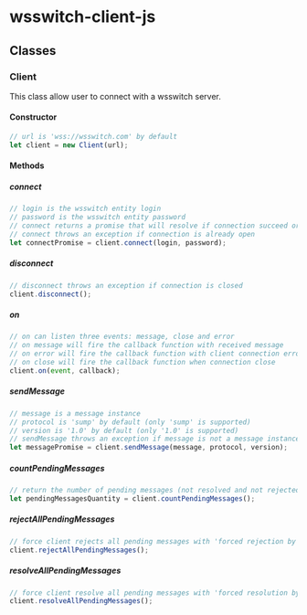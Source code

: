 # wsswitch-client-js

## Classes

### Client

This class allow user to connect with a wsswitch server.

#### Constructor

```javascript
// url is 'wss://wsswitch.com' by default
let client = new Client(url);
```

#### Methods

##### connect

```javascript
// login is the wsswitch entity login
// password is the wsswitch entity password
// connect returns a promise that will resolve if connection succeed or reject if the connection fail
// connect throws an exception if connection is already open
let connectPromise = client.connect(login, password); 
```

##### disconnect

```javascript
// disconnect throws an exception if connection is closed
client.disconnect(); 
```

##### on

```javascript
// on can listen three events: message, close and error
// on message will fire the callback function with received message
// on error will fire the callback function with client connection error
// on close will fire the callback function when connection close
client.on(event, callback); 
```

##### sendMessage

```javascript
// message is a message instance
// protocol is 'sump' by default (only 'sump' is supported)
// version is '1.0' by default (only '1.0' is supported)
// sendMessage throws an exception if message is not a message instance
let messagePromise = client.sendMessage(message, protocol, version); 
```

##### countPendingMessages

```javascript
// return the number of pending messages (not resolved and not rejected yet)
let pendingMessagesQuantity = client.countPendingMessages(); 
```

##### rejectAllPendingMessages

```javascript
// force client rejects all pending messages with 'forced rejection by client'
client.rejectAllPendingMessages(); 
```


##### resolveAllPendingMessages

```javascript
// force client resolve all pending messages with 'forced resolution by client'
client.resolveAllPendingMessages(); 
```
